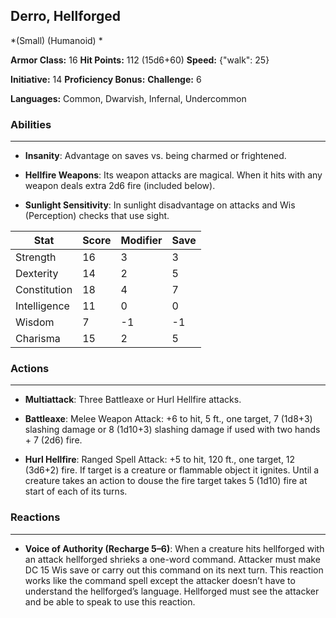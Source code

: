 ## Derro, Hellforged
*(Small) (Humanoid) *

**Armor Class:** 16
**Hit Points:** 112 (15d6+60)
**Speed:** {"walk": 25}

**Initiative:** 14
**Proficiency Bonus:**
**Challenge:** 6

**Languages:** Common, Dwarvish, Infernal, Undercommon

### Abilities
 --- 
- **Insanity**: Advantage on saves vs. being charmed or frightened.

- **Hellfire Weapons**: Its weapon attacks are magical. When it hits with any weapon deals extra 2d6 fire (included below).

- **Sunlight Sensitivity**: In sunlight disadvantage on attacks and Wis (Perception) checks that use sight.



| Stat | Score | Modifier | Save |
| ---- | ---- | ---- | ---- |
| Strength | 16 | 3 | 3 |
| Dexterity | 14 | 2 | 5 |
| Constitution | 18 | 4 | 7 |
| Intelligence | 11 | 0 | 0 |
| Wisdom | 7 | -1 | -1 |
| Charisma | 15 | 2 | 5 |

### Actions
 --- 
- **Multiattack**: Three Battleaxe or Hurl Hellfire attacks.

- **Battleaxe**: Melee Weapon Attack: +6 to hit, 5 ft., one target, 7 (1d8+3) slashing damage or 8 (1d10+3) slashing damage if used with two hands + 7 (2d6) fire.

- **Hurl Hellfire**: Ranged Spell Attack: +5 to hit, 120 ft., one target, 12 (3d6+2) fire. If target is a creature or flammable object it ignites. Until a creature takes an action to douse the fire target takes 5 (1d10) fire at start of each of its turns.

### Reactions
 --- 
- **Voice of Authority (Recharge 5–6)**: When a creature hits hellforged with an attack hellforged shrieks a one-word command. Attacker must make DC 15 Wis save or carry out this command on its next turn. This reaction works like the command spell except the attacker doesn’t have to understand the hellforged’s language. Hellforged must see the attacker and be able to speak to use this reaction.

